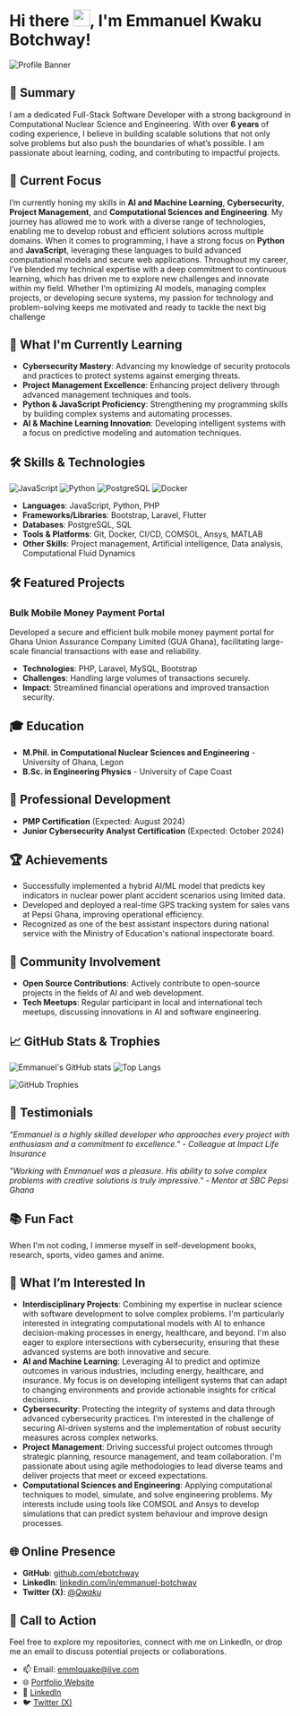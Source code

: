 
# Hi there <img src="https://raw.githubusercontent.com/MartinHeinz/MartinHeinz/master/wave.gif" width="30px">, I'm Emmanuel Kwaku Botchway!

![Profile Banner](https://yourbannerurl.com) <!-- Add your custom banner image here -->

## 🎯 Summary
I am a dedicated Full-Stack Software Developer with a strong background in Computational Nuclear Science and Engineering. With over **6 years** of coding experience, I believe in building scalable solutions that not only solve problems but also push the boundaries of what’s possible. I am passionate about learning, coding, and contributing to impactful projects.

## 🔭 Current Focus
I’m currently honing my skills in **AI and Machine Learning**, **Cybersecurity**, **Project Management**, and **Computational Sciences and Engineering**. My journey has allowed me to work with a diverse range of technologies, enabling me to develop robust and efficient solutions across multiple domains. When it comes to programming, I have a strong focus on **Python** and **JavaScript**, leveraging these languages to build advanced computational models and secure web applications. Throughout my career, I’ve blended my technical expertise with a deep commitment to continuous learning, which has driven me to explore new challenges and innovate within my field. Whether I’m optimizing AI models, managing complex projects, or developing secure systems, my passion for technology and problem-solving keeps me motivated and ready to tackle the next big challenge

## 🌱 What I'm Currently Learning
- **Cybersecurity Mastery**: Advancing my knowledge of security protocols and practices to protect systems against emerging threats.
- **Project Management Excellence**: Enhancing project delivery through advanced management techniques and tools.
- **Python & JavaScript Proficiency**: Strengthening my programming skills by building complex systems and automating processes.
- **AI & Machine Learning Innovation**: Developing intelligent systems with a focus on predictive modeling and automation techniques.

## 🛠️ Skills & Technologies

![JavaScript](https://img.shields.io/badge/JavaScript-F7DF1E?style=flat-square&logo=javascript&logoColor=black)
![Python](https://img.shields.io/badge/Python-3776AB?style=flat-square&logo=python&logoColor=white)
![PostgreSQL](https://img.shields.io/badge/PostgreSQL-336791?style=flat-square&logo=postgresql&logoColor=white)
![Docker](https://img.shields.io/badge/Docker-2496ED?style=flat-square&logo=docker&logoColor=white)

- **Languages**: JavaScript, Python, PHP
- **Frameworks/Libraries**: Bootstrap, Laravel, Flutter
- **Databases**: PostgreSQL, SQL
- **Tools & Platforms**: Git, Docker, CI/CD, COMSOL, Ansys, MATLAB
- **Other Skills**: Project management, Artificial intelligence, Data analysis, Computational Fluid Dynamics

## 🛠️ Featured Projects

### Bulk Mobile Money Payment Portal
Developed a secure and efficient bulk mobile money payment portal for Ghana Union Assurance Company Limited (GUA Ghana), facilitating large-scale financial transactions with ease and reliability.

- **Technologies**: PHP, Laravel, MySQL, Bootstrap
- **Challenges**: Handling large volumes of transactions securely.
- **Impact**: Streamlined financial operations and improved transaction security.

## 🎓 Education
- **M.Phil. in Computational Nuclear Sciences and Engineering** - University of Ghana, Legon
- **B.Sc. in Engineering Physics** - University of Cape Coast

## 🌟 Professional Development
- **PMP Certification** (Expected: August 2024)
- **Junior Cybersecurity Analyst Certification** (Expected: October 2024)

## 🏆 Achievements
- Successfully implemented a hybrid AI/ML model that predicts key indicators in nuclear power plant accident scenarios using limited data.
- Developed and deployed a real-time GPS tracking system for sales vans at Pepsi Ghana, improving operational efficiency.
- Recognized as one of the best assistant inspectors during national service with the Ministry of Education's national inspectorate board.

## 👥 Community Involvement
- **Open Source Contributions**: Actively contribute to open-source projects in the fields of AI and web development.
- **Tech Meetups**: Regular participant in local and international tech meetups, discussing innovations in AI and software engineering.

## 📈 GitHub Stats & Trophies
![Emmanuel's GitHub stats](https://github-readme-stats.vercel.app/api?username=ebotchway&show_icons=true&theme=radical)
![Top Langs](https://github-readme-stats.vercel.app/api/top-langs/?username=ebotchway&layout=compact&theme=radical)

![GitHub Trophies](https://github-profile-trophy.vercel.app/?username=ebotchway&theme=radical)

## 🎯 Testimonials
_"Emmanuel is a highly skilled developer who approaches every project with enthusiasm and a commitment to excellence." - Colleague at Impact Life Insurance_

_"Working with Emmanuel was a pleasure. His ability to solve complex problems with creative solutions is truly impressive." - Mentor at SBC Pepsi Ghana_

## 📚 Fun Fact
When I'm not coding, I immerse myself in self-development books, research, sports, video games and anime. 

## 🧠 What I’m Interested In
- **Interdisciplinary Projects**: Combining my expertise in nuclear science with software development to solve complex problems. I'm particularly interested in integrating computational models with AI to enhance decision-making processes in energy, healthcare, and beyond. I'm also eager to explore intersections with cybersecurity, ensuring that these advanced systems are both innovative and secure.
- **AI and Machine Learning**: Leveraging AI to predict and optimize outcomes in various industries, including energy, healthcare, and insurance. My focus is on developing intelligent systems that can adapt to changing environments and provide actionable insights for critical decisions.
- **Cybersecurity**: Protecting the integrity of systems and data through advanced cybersecurity practices. I’m interested in the challenge of securing AI-driven systems and the implementation of robust security measures across complex networks.
- **Project Management**: Driving successful project outcomes through strategic planning, resource management, and team collaboration. I'm passionate about using agile methodologies to lead diverse teams and deliver projects that meet or exceed expectations.
- **Computational Sciences and Engineering**: Applying computational techniques to model, simulate, and solve engineering problems. My interests include using tools like COMSOL and Ansys to develop simulations that can predict system behaviour and improve design processes.

## 🌐 Online Presence
- **GitHub**: [github.com/ebotchway](https://github.com/ebotchway)
- **LinkedIn**: [linkedin.com/in/emmanuel-botchway](https://www.linkedin.com/in/emmanuel-botchway/)
- **Twitter (X)**: [@_Qwaku_](https://x.com/_Qwaku_)

## 🎯 Call to Action
Feel free to explore my repositories, connect with me on LinkedIn, or drop me an email to discuss potential projects or collaborations.

- 📫 Email: [emmlquake@live.com](mailto:emmlquake@live.com)
- 🌐 [Portfolio Website](https://yourportfolio.com)
- 💼 [LinkedIn](https://www.linkedin.com/in/emmanuel-botchway/)
- 🐦 [Twitter (X)](https://x.com/_Qwaku_)
